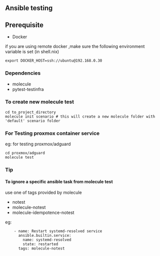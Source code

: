 ## Ansible testing

## Prerequisite
* Docker 

if you are using remote docker ,make sure the following environment variable is set (in shell.nix)
```
export DOCKER_HOST=ssh://ubuntu@192.168.0.30
```

### Dependencies
* molecule
* pytest-testinfra

### To create new molecule test
```
cd to_project_directory
molecule init scenario # this will create a new molecule folder with 'default' scenario folder
```
### For Testing proxmox container service
eg: for testing proxmox/adguard
```
cd proxmox/adguard
molecule test
```

### Tip
#### To ignore a specific ansible task from molecule test
use one of tags provided by molecule 
* notest
* molecule-notest
* molecule-idempotence-notest

eg:
```
    - name: Restart systemd-resolved service
      ansible.builtin.service:
        name: systemd-resolved
        state: restarted
      tags: molecule-notest
```
